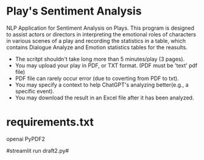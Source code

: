 # Play's Sentiment Analysis
NLP Application for Sentiment Analysis on Plays. This program is designed to assist actors or directors in interpreting the emotional roles of characters in various scenes of a play and recording the statistics in a table, which contains Dialogue Analyze and Emotion statistics tables for the reasults.
  - The scritpt shouldn't take long more than 5 minutes/play (3 pages).
  - You may upload your play in PDF, or TXT format. (PDF must be 'text' pdf file)
  - PDF file can rarely occur error (due to coverting from PDF to txt).
  - You may specify a context to help ChatGPT's analyzing better(e.g., a specific event).
  - You may download the result in an Excel file after it has been analyzed.

# requirements.txt
openai
PyPDF2

#streamlit run draft2.py#
